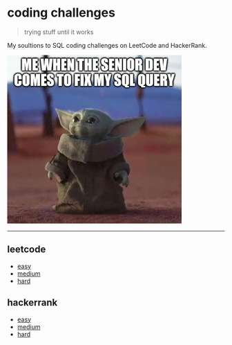 # coding challenges
> trying stuff until it works

My soultions to SQL coding challenges on LeetCode and HackerRank.

![](img/senior_dev_fix_sql_query.jpg)

---

## leetcode
- [easy](leetcode/easy)
- [medium](leetcode/medium)
- [hard](leetcode/hard)

## hackerrank
- [easy](hackerrank/easy)
- [medium](hackerrank/medium)
- [hard](hackerrank/hard)

